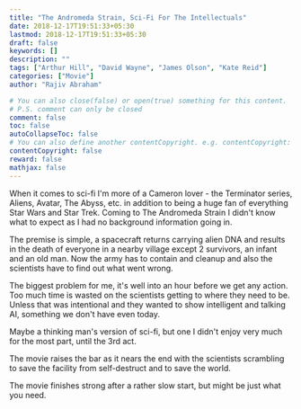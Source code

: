 ```yaml
---
title: "The Andromeda Strain, Sci-Fi For The Intellectuals"
date: 2018-12-17T19:51:33+05:30
lastmod: 2018-12-17T19:51:33+05:30
draft: false
keywords: []
description: ""
tags: ["Arthur Hill", "David Wayne", "James Olson", "Kate Reid"]
categories: ["Movie"]
author: "Rajiv Abraham"

# You can also close(false) or open(true) something for this content.
# P.S. comment can only be closed
comment: false
toc: false
autoCollapseToc: false
# You can also define another contentCopyright. e.g. contentCopyright: "This is another copyright."
contentCopyright: false
reward: false
mathjax: false
---
```


When it comes to sci-fi I'm more of a Cameron lover - the Terminator series, Aliens, Avatar, The Abyss, etc. in addition to being a huge fan of everything Star Wars and Star Trek. Coming to The Andromeda Strain I didn't know what to expect as I had no background information going in.

The premise is simple, a spacecraft returns carrying alien DNA and results in the death of everyone in a nearby village except 2 survivors, an infant and an old man. Now the army has to contain and cleanup and also the scientists have to find out what went wrong.

The biggest problem for me, it's well into an hour before we get any action. Too much time is wasted on the scientists getting to where they need to be. Unless that was intentional and they wanted to show intelligent and talking AI, something we don't have even today.

Maybe a thinking man's version of sci-fi, but one I didn't enjoy very much for the most part, until the 3rd act.

The movie raises the bar as it nears the end with the scientists scrambling to save the facility from self-destruct and to save the world.

The movie finishes strong after a rather slow start, but might be just what you need.